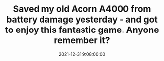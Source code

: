 ---
layout: quote
title: "Saved my old Acorn A4000 from battery damage yesterday - and got to enjoy this fantastic game. Anyone remember it?"
date: '2021-12-31 9:08:00:00'
overrideUrl: "https://twitter.com/jamesfmackenzie/status/1476918184141889561"
tags: [Tweets, Retrocomputing, Retrogaming]
---